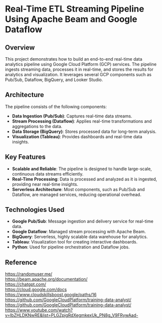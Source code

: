 # Real-Time ETL Streaming Pipeline Using Apache Beam and Google Dataflow

## Overview
This project demonstrates how to build an end-to-end real-time data analytics pipeline using Google Cloud Platform (GCP) services. The pipeline ingests streaming data, processes it in real-time, and stores the results for analytics and visualization. It leverages several GCP components such as Pub/Sub, Dataflow, BigQuery, and Looker Studio.

## Architecture
The pipeline consists of the following components:
- **Data Ingestion (Pub/Sub)**: Captures real-time data streams.
- **Stream Processing (Dataflow)**: Applies real-time transformations and aggregations to the data.
- **Data Storage (BigQuery)**: Stores processed data for long-term analysis.
- **Visualization (Tableau)**: Provides dashboards and real-time data insights.

## Key Features
- **Scalable and Reliable**: The pipeline is designed to handle large-scale, continuous data streams efficiently.
- **Real-Time Processing**: Data is processed and analyzed as it is ingested, providing near real-time insights.
- **Serverless Architecture**: Most components, such as Pub/Sub and Dataflow, are managed services, reducing operational overhead.
  
## Technologies Used
- **Google Pub/Sub**: Message ingestion and delivery service for real-time data.
- **Google Dataflow**: Managed stream processing with Apache Beam.
- **BigQuery**: Serverless, highly scalable data warehouse for analytics.
- **Tableau**: Visualization tool for creating interactive dashboards.
- **Python**: Used for pipeline orchestration and Dataflow jobs.




## Reference

https://randomuser.me/ \
https://beam.apache.org/documentation/ \
https://chatgpt.com/ \
https://cloud.google.com/docs \
https://www.cloudskillsboost.google/paths/16 \
https://github.com/GoogleCloudPlatform/training-data-analyst/ \
https://github.com/GoogleCloudPlatform/training-data-analyst/ \
https://www.youtube.com/watch?v=IbZHLDKNwRE&list=PLGZpjgRdXegmkexUk_PN8g_V9FRywAad-

